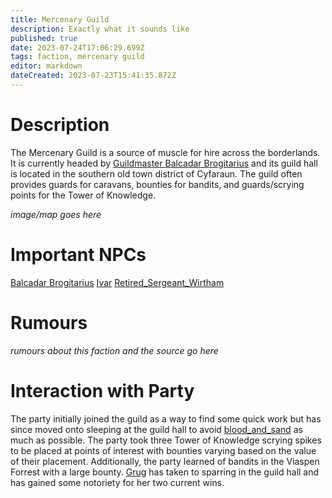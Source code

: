 ```yaml
---
title: Mercenary Guild
description: Exactly what it sounds like
published: true
date: 2023-07-24T17:06:29.699Z
tags: faction, mercenary guild
editor: markdown
dateCreated: 2023-07-23T15:41:35.872Z
---
```


# Description
The Mercenary Guild is a source of muscle for hire across the borderlands. It is currently headed by [Guildmaster Balcadar Brogitarius](/npcs/Balcadar_Brogitarius) and its guild hall is located in the southern old town district of Cyfaraun. The guild often provides guards for caravans, bounties for bandits, and guards/scrying points for the Tower of Knowledge.

*image/map goes here*

# Important NPCs
[Balcadar Brogitarius](/npcs/Balcadar_Brogitarius)
[Ivar](/npcs/Ivar)
[Retired_Sergeant_Wirtham](/npcs/Retired_Sergeant_Wirtham)
# Rumours
*rumours about this faction and the source go here*

# Interaction with Party
The party initially joined the guild as a way to find some quick work but has since moved onto sleeping at the guild hall to avoid [blood_and_sand](/factions/blood_and_sand) as much as possible. The party took three Tower of Knowledge scrying spikes to be placed at points of interest with bounties varying based on the value of their placement. Additionally, the party learned of bandits in the Viaspen Forrest with a large bounty.
[Grug](/player_characters/grug) has taken to sparring in the guild hall and has gained some notoriety for her two current wins. 